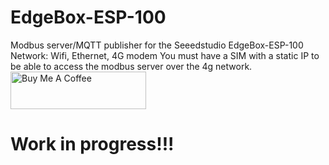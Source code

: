 # EdgeBox-ESP-100
Modbus server/MQTT publisher for the Seeedstudio EdgeBox-ESP-100
Network: Wifi, Ethernet, 4G modem
You must have a SIM with a static IP to be able to access the modbus server over the 4g network.
<a href="https://www.buymeacoffee.com/r4K2HIB" target="_blank"><img src="https://cdn.buymeacoffee.com/buttons/v2/default-yellow.png" alt="Buy Me A Coffee" style="height: 60px !important;width: 217px !important;" ></a>


# Work in progress!!!

